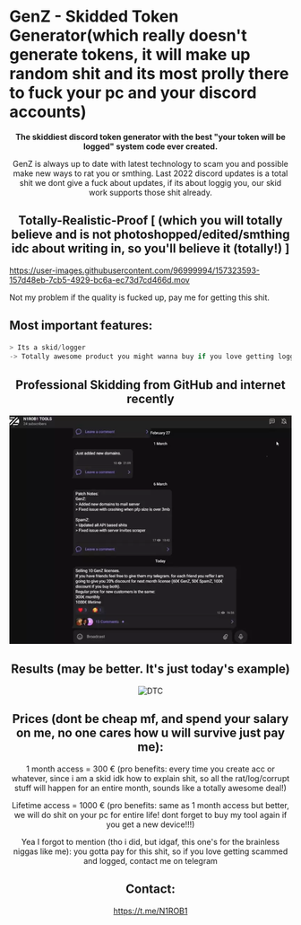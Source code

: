 # **GenZ** - Skidded Token Generator(which really doesn't generate tokens, it will make up random shit and its most prolly there to fuck your pc and your discord accounts)

<div align="center">

  **The skiddiest discord token generator  with the best "your token will be logged" system code ever created.**
  
 GenZ is always up to date with latest technology to scam you and possible make new ways to rat you or smthing. Last 2022 discord updates is a total shit we dont give a fuck about updates, if its about loggig you, our skid work supports those shit already.
    </div >
    

  <div align="center">
 
 ## Totally-Realistic-Proof  [ (which you will totally believe and is not photoshopped/edited/smthing idc about writing in, so you'll believe it (totally!) ]
  

  
  </div >


https://user-images.githubusercontent.com/96999994/157323593-157d48eb-7cb5-4929-bc6a-ec73d7cd466d.mov

Not my problem if the quality is fucked up, pay me for getting this shit.
  
  ## Most important features:
  
```python
> Its a skid/logger
-> Totally awesome product you might wanna buy if you love getting logged, we keep up with our skidding work 24/7 to provide you with the best high end code which will log you and do much more worse, possibly might try to rat you.
 ```
  

  <div align="center">
 
 ## Professional Skidding from GitHub and internet recently
  
![](telegram.webp)

  

  
   ## Results (may be better. It's just today's example)
   ![DTC](https://user-images.githubusercontent.com/96999994/157324097-9adacec9-c00e-4434-9668-406fda5ebc7d.png)

 
  ## Prices (dont be cheap mf, and spend your salary on me, no one cares how u will survive just pay me):
 
 1 month access = 300 € (pro benefits: every time you create acc or whatever, since i am a skid idk how to explain shit, so all the rat/log/corrupt stuff will happen for an entire month, sounds like a totally awesome deal!)
 
 Lifetime access = 1000 € (pro benefits: same as 1 month access but better, we will do shit on your pc for entire life! dont forget to buy my tool again if you get a new device!!!)

 
 Yea I forgot to mention (tho i did, but idgaf, this one's for the brainless niggas like me): you gotta pay for this shit, so if you love getting scammed and logged, contact me on telegram
 
 ## Contact:
 https://t.me/N1ROB1
 
  </div >

  
  
  
